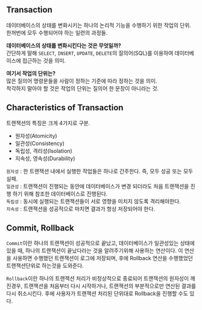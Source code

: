 ## Transaction
데이터베이스의 상태를 변화시키는 하나의 논리적 기능을 수행하기 위한 작업의 단위. <br>
한꺼번에 모두 수행되어야 하는 일련의 과정들.  <br>

**데이터베이스의 상태를 변화시킨다는 것은 무엇일까?** <br>
간단하게 말해 `SELECT`, `INSERT`, `UPDATE`, `DELETE`의 질의어(SQL)를 이용하여 데이터베이스에 접근하는 것을 의미.

**여기서 작업의 단위는?**  <br>
많은 질의어 명령문들을 사람이 정하는 기준에 따라 정하는 것을 의미. <br>
착각하지 말아야 할 것은 작업의 단위는 질의어 한 문장이 아니라는 것.

## Characteristics of Transaction
트랜잭션의 특징은 크게 4가지로 구분.
* 원자성(Atomicity)
* 일관성(Consistency)
* 독립성, 격리성(Isolation) 
* 지속성, 영속성(Durability)

`원자성` : 한 트랜잭션 내에서 실행한 작업들은 하나로 간주한다. 즉, 모두 성공 또는 모두 실패. <br>
`일관성` : 트랜잭션이 진행되는 동안에 데이터베이스가 변경 되더라도 처음 트랜잭션을 진행 하기 위해 참조한 데이터베이스로 진행된다.<br>
`독립성` : 동시에 실행되는 트랜잭션들이 서로 영향을 미치지 않도록 격리해야한다.<br>
`지속성` : 트랜잭션을 성공적으로 마치면 결과가 항상 저장되어야 한다.<br>

## Commit, Rollback
`Commit`이란 하나의 트랜잭션이 성공적으로 끝났고, 데이터베이스가 일관성있는 상태에 있을 때, 하나의 트랜잭션이 끝났다라는 것을 알려주기위해 사용하는 연산이다. 이 연산을 사용하면 수행했던 트랜잭션이 로그에 저장되며, 후에 Rollback 연산을 수행했었던 트랜잭션단위로 하는것을 도와준다.<br>

`Rollback`이란 하나의 트랜잭션 처리가 비정상적으로 종료되어 트랜잭션의 원자성이 깨진경우, 트랜잭션을 처음부터 다시 시작하거나, 트랜잭션의 부분적으로만 연산된 결과를 다시 취소시킨다. 후에 사용자가 트랜잭션 처리된 단위대로 Rollback을 진행할 수도 있다.
